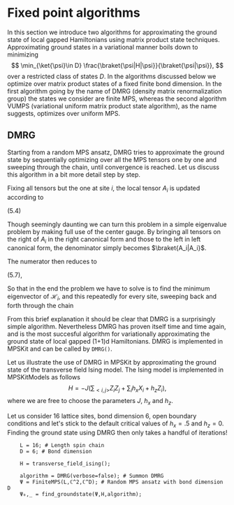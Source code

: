 # Fixed point algorithms

In this section we introduce two algorithms for approximating the ground state of local gapped Hamiltonians using matrix product state techniques. Approximating ground states in a variational manner boils down to minimizing
$$
    \min_{\ket{\psi}\in D} \frac{\braket{\psi|H|\psi}}{\braket{\psi|\psi}},
$$
over a restricted class of states $D$. In the algorithms discussed below we optimize over matrix product states of a fixed finite bond dimension. In the first algorithm going by the name of DMRG (density matrix renormalization group) the states we consider are finite MPS, whereas the second algorithm VUMPS (variational uniform matrix product state algorithm), as the name suggests, optimizes over uniform MPS.

## DMRG
Starting from a random MPS ansatz, DMRG tries to approximate the ground state by sequentially optimizing over all the MPS tensors one by one and sweeping through the chain, until convergence is reached. Let us discuss this algorithm in a bit more detail step by step.

Fixing all tensors but the one at site $i$, the local tensor $A_i$ is updated according to

(5.4)

Though seemingly daunting we can turn this problem in a simple eigenvalue problem by making full use of the center gauge. By bringing all tensors on the right of $A_i$ in the right canonical form and those to the left in left canonical form, the denominator simply becomes $\braket{A_i|A_i}$.

The numerator then reduces to 

(5.7),

So that in the end the problem we have to solve is to find the minimum eigenvector of $\mathcal{H}_i$, and this repeatedly for every site, sweeping back and forth through the chain

From this brief explanation it should be clear that DMRG is a surprisingly simple algorithm. Nevertheless DMRG has proven itself time and time again, and is the most succesful algorithm for variationally approximating the ground state of local gapped (1+1)d Hamiltonians. DMRG is implemented in MPSKit and can be called by `DMRG()`.

Let us illustrate the use of DMRG in MPSKit by approximating the ground state of the transverse field Ising model. The Ising model is implemented in MPSKitModels as follows
$$
    H = -J\left(\sum_{<i,j>} Z_i Z_j + \sum_i h_x X_i + h_z Z_i\right),
$$
where we are free to choose the parameters $J$, $h_x$ and $h_z$.

Let us consider 16 lattice sites, bond dimension 6, open boundary conditions and let's stick to the default critical values of $h_x=.5$ and $h_z=0$. Finding the ground state using DMRG then only takes a handful of iterations!

```{code-cell} julia
    L = 16; # Length spin chain
    D = 6; # Bond dimension

    H = transverse_field_ising();

    algorithm = DMRG(verbose=false); # Summon DMRG
    Ψ = FiniteMPS(L,ℂ^2,ℂ^D); # Random MPS ansatz with bond dimension D
    Ψ₀,_ = find_groundstate(Ψ,H,algorithm);
```